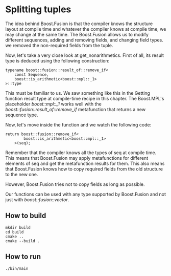 # Splitting tuples

The idea behind Boost.Fusion is that the compiler knows the structure layout at compile time and whatever the compiler knows at compile time, we may change at the same time. The Boost.Fusion allows us to modify different sequences, adding and removing fields, and changing field types. we removed the non-required fields from the tuple.

Now, let's take a very close look at get_nonarithmetics. First of all, its result type is deduced using the following construction:

```
typename boost::fusion::result_of::remove_if<
    const Sequence, 
    boost::is_arithmetic<boost::mpl::_1> 
>::type
```

This must be familiar to us. We saw something like this in the Getting function result type at compile-time recipe in this chapter. The Boost.MPL's placeholder *boost::mpl::_1* works well with the *boost::fusion::result_of::remove_if* metafunction that returns a new sequence type.

Now, let's move inside the function and we watch the following code:
```
return boost::fusion::remove_if< 
        boost::is_arithmetic<boost::mpl::_1> 
    >(seq);
```
Remember that the compiler knows all the types of seq at compile time. This means that Boost.Fusion may apply metafunctions for different elements of seq and get the metafunction results for them. This also means that Boost.Fusion knows how to copy required fields from the old structure to the new one.

However, Boost.Fusion tries not to copy fields as long as possible.

Our functions can be used with any type supported by Boost.Fusion and not just with *boost::fusion::vector*.

## How to build
```
mkdir build
cd build
cmake ..
cmake --build .
```

## How to run
```
./bin/main

```